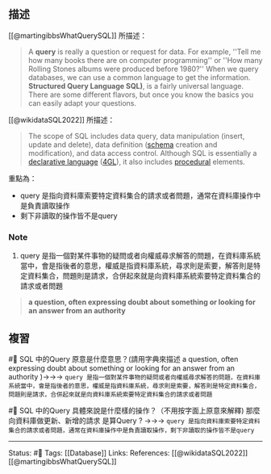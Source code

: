 ## 描述
[[@martingibbsWhatQuerySQL]] 所描述：
> A **query** is really a question or request for data. For example, ''Tell me how many books there are on computer programming'' or ''How many Rolling Stones albums were produced before 1980?'' When we query databases, we can use a common language to get the information. **Structured Query Language SQL)**, is a fairly universal language. There are some different flavors, but once you know the basics you can easily adapt your questions.

[[@wikidataSQL2022]] 所描述：
> The scope of SQL includes data query, data manipulation (insert, update and delete), data definition ([schema](https://en.wikipedia.org/wiki/Database_schema "Database schema") creation and modification), and data access control. Although SQL is essentially a [declarative language](https://en.wikipedia.org/wiki/Declarative_programming "Declarative programming") ([4GL](https://en.wikipedia.org/wiki/4GL "4GL")), it also includes [procedural](https://en.wikipedia.org/wiki/Procedural_programming "Procedural programming") elements.


重點為：
- query 是指向資料庫索要特定資料集合的請求或者問題，通常在資料庫操作中是負責讀取操作
- 剩下非讀取的操作皆不是query

### Note
1. query 是指一個對某件事物的疑問或者向權威尋求解答的問題，在資料庫系統當中，會是指後者的意思，權威是指資料庫系統，尋求則是索要，解答則是特定資料集合，問題則是請求，合併起來就是向資料庫系統索要特定資料集合的請求或者問題
> **a question, often expressing doubt about something or looking for an answer from an authority**


## 複習
#🧠  SQL 中的Query 原意是什麼意思？(請用字典來描述 a question, often expressing doubt about something or looking for an answer from an authority )->->-> `query 是指一個對某件事物的疑問或者向權威尋求解答的問題，在資料庫系統當中，會是指後者的意思，權威是指資料庫系統，尋求則是索要，解答則是特定資料集合，問題則是請求，合併起來就是向資料庫系統索要特定資料集合的請求或者問題`
<!--SR:!2023-01-14,133,250-->

#🧠 SQL 中的Query 具體來說是什麼樣的操作？（不用按字面上原意來解釋) 那麼向資料庫做更新、新增的請求 是算Query ? ->->-> `query 是指向資料庫索要特定資料集合的請求或者問題，通常在資料庫操作中是負責讀取操作，剩下非讀取的操作皆不是query`
<!--SR:!2023-01-15,133,250-->

---
Status: #🌱 
Tags:
[[Database]]
Links:
References:
[[@wikidataSQL2022]]
[[@martingibbsWhatQuerySQL]]